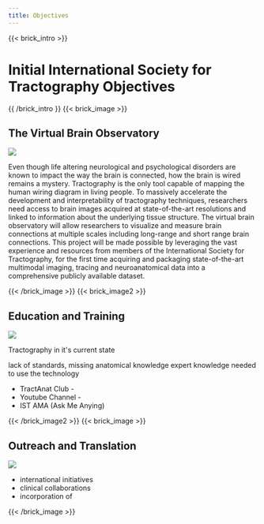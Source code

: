 ```yaml
---
title: Objectives
---
```

{{< brick_intro >}}

# Initial International Society for Tractography Objectives

{{ /brick_intro }}
{{< brick_image >}}

## The Virtual Brain Observatory

![](/uploads/illustrations/cuate/responsive.svg)

Even though life altering neurological and psychological disorders are known to impact the way the brain is connected, how the brain is wired remains a mystery. Tractography is the only tool capable of mapping the human wiring diagram in living people. To massively accelerate the development and interpretability of tractography techniques, researchers need access to brain images acquired at state-of-the-art resolutions and linked to information about the underlying tissue structure.  The virtual brain observatory will allow researchers to visualize and measure brain connections at multiple scales including long-range and short range brain connections.  This project will be made possible by leveraging the vast experience and resources from members of the International Society for Tractography, for the first time acquiring and packaging state-of-the-art multimodal imaging, tracing and neuroanatomical data into a comprehensive publicly available dataset.

{{< /brick_image >}}
{{< brick_image2 >}}

## Education and Training

![](/uploads/illustrations/cuate/version-control.svg)

Tractography in it's current state

lack of standards,
missing anatomical knowledge
expert knowledge needed to use the technology

- TractAnat Club -
- Youtube Channel -
- IST AMA (Ask Me Anying)


{{< /brick_image2 >}}
{{< brick_image >}}

## Outreach and Translation

![](/uploads/illustrations/cuate/responsive.svg)

- international initiatives
- clinical collaborations
- incorporation of

{{< /brick_image >}}

